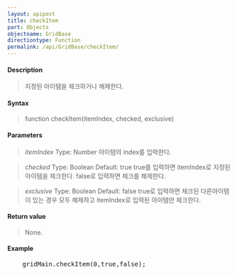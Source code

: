 ```yaml
---
layout: apipost
title: checkItem
part: Objects
objectname: GridBase
directiontype: Function
permalink: /api/GridBase/checkItem/
---
```



#### Description

> 지정된 아이템을 체크하거나 해제한다.

#### Syntax

> function checkItem(itemIndex, checked, exclusive)

#### Parameters

> *itemIndex*
> Type: Number
> 아이템의 index를 입력한다.

> *checked*
> Type: Boolean
> Default: true
> true를 입력하면 itemIndex로 지정된 아이템을 체크한다. false로 입력하면 체크를 해제한다.

> *exclusive*
> Type: Boolean
> Default: false
> true로 입력하면 체크된 다른아이템이 있는 경우 모두 해제하고 itemIndex로 입력된 아이템만 체크한다.

#### Return value

> None.

#### Example

<pre class="prettyprint">
    gridMain.checkItem(0,true,false);    
</pre>


